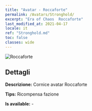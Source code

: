 ```yaml
---
title: "Avatar - Roccaforte"
permalink: /Avatars/Stronghold/
excerpt: "Era of Chaos  Roccaforte"
last_modified_at: 2021-04-17
locale: it
ref: "Stronghold.md"
toc: false
classes: wide
---
```

 ![Roccaforte](/images/a/avatarFrame_4.png)

## Dettagli

 **Descrizione:** Cornice avatar Roccaforte 

 **Tips:** Ricompensa fazione 

 **Is available:**  - 


